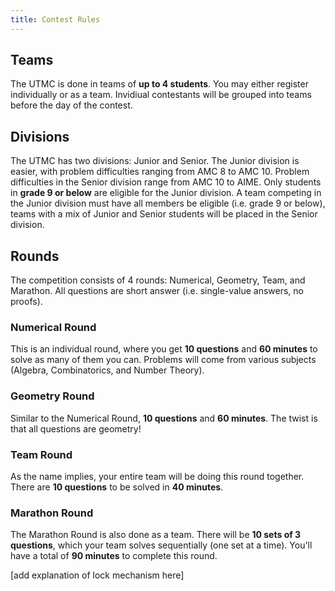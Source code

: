 ```yaml
---
title: Contest Rules
---
```


## Teams
The UTMC is done in teams of **up to 4 students**. You may either register individually or
as a team. Invidiual contestants will be grouped into teams before the day of the contest.

## Divisions
The UTMC has two divisions: Junior and Senior. The Junior division is easier, with problem
difficulties ranging from AMC 8 to AMC 10. Problem difficulties in the Senior division range
from AMC 10 to AIME. Only students in **grade 9 or below** are eligible for the Junior division.
A team competing in the Junior division must have all members be eligible
(i.e. grade 9 or below), teams with a mix of Junior and Senior students will be placed in the
Senior division.

## Rounds
The competition consists of 4 rounds: Numerical, Geometry, Team, and Marathon. All questions are
short answer (i.e. single-value answers, no proofs).

### Numerical Round
This is an individual round, where you get **10 questions** and **60 minutes** to solve as many
of them you can. Problems will come from various subjects (Algebra, Combinatorics, and
Number Theory).

### Geometry Round
Similar to the Numerical Round, **10 questions** and **60 minutes**. The twist is that all
questions are geometry!

### Team Round
As the name implies, your entire team will be doing this round together. There are
**10 questions** to be solved in **40 minutes**.

### Marathon Round
The Marathon Round is also done as a team. There will be **10 sets of 3 questions**, which
your team solves sequentially (one set at a time). You'll have a total of **90 minutes** to
complete this round.

[add explanation of lock mechanism here]
